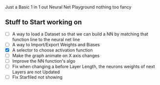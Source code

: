 Just a Basic 1 in 1 out Neural Net Playground nothing too fancy

## Stuff to Start working on 
- [ ] A way to load a Dataset so that we can build a NN by matching that function line to the neural net line
- [ ] A way to Import/Export Weights and Biases 
- [x] A selector to choose activation function
- [ ] Make the graph animate on X axis changes
- [ ] Improve the NN function's algo
- [ ] Fix when changing a before Layer Length, the neurons weights of next Layers are not Updated
- [ ] Fix Starfiled not showing